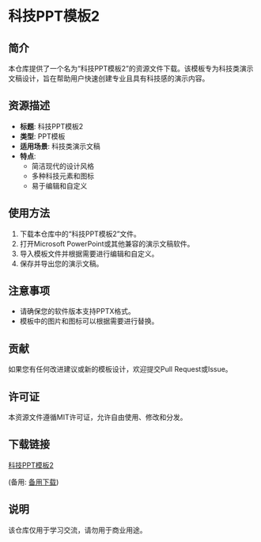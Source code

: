 # 科技PPT模板2

## 简介

本仓库提供了一个名为“科技PPT模板2”的资源文件下载。该模板专为科技类演示文稿设计，旨在帮助用户快速创建专业且具有科技感的演示内容。

## 资源描述

- **标题**: 科技PPT模板2
- **类型**: PPT模板
- **适用场景**: 科技类演示文稿
- **特点**: 
  - 简洁现代的设计风格
  - 多种科技元素和图标
  - 易于编辑和自定义

## 使用方法

1. 下载本仓库中的“科技PPT模板2”文件。
2. 打开Microsoft PowerPoint或其他兼容的演示文稿软件。
3. 导入模板文件并根据需要进行编辑和自定义。
4. 保存并导出您的演示文稿。

## 注意事项

- 请确保您的软件版本支持PPTX格式。
- 模板中的图片和图标可以根据需要进行替换。

## 贡献

如果您有任何改进建议或新的模板设计，欢迎提交Pull Request或Issue。

## 许可证

本资源文件遵循MIT许可证，允许自由使用、修改和分发。

## 下载链接
[科技PPT模板2](https://pan.quark.cn/s/230ac044100e) 

(备用: [备用下载](https://pan.baidu.com/s/1QJcyee9Xv6ead25EpcN6cA?pwd=1234))

## 说明

该仓库仅用于学习交流，请勿用于商业用途。

